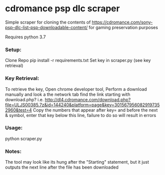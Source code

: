 # cdromance psp dlc scraper
Simple scraper for cloning the contents of https://cdromance.com/sony-psp-dlc-list-psp-downloadable-content/ for gaming preservation purposes

Requires python 3.7

### Setup:
Clone Repo
pip install -r requirements.txt
Set key in scraper.py (see key retrieval)

### Key Retrieval:
To retrieve the key, Open chrome developer tool, Perform a download manually and look a the network tab
find the link starting with download.php? i.e. http://dl4.cdromance.com/download.php?file=ULJS00385.7z&id=144240&platform=page&key=3015679560829197352960&test=4
Copy the numbers that appear after key= and before the next & symbol, enter that key below this line, failure to do so will result in errors

### Usage:
python scraper.py

### Notes:
The tool may look like its hung after the "Starting" statement, but it just outputs the next line after the file has been downloaded